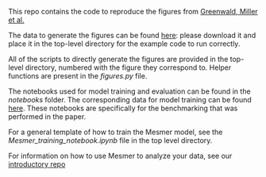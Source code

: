 This repo contains the code to reproduce the figures from [Greenwald, Miller et al.](https://www.nature.com/articles/s41587-021-01094-0)

The data to generate the figures can be found [here](https://storage.googleapis.com/publications-data/mesmer-paper/publication_data_folder.zip): please download it and place it in the top-level directory for the example code to run correctly. 

All of the scripts to directly generate the figures are provided in the top-level directory, numbered with the figure they correspond to. Helper functions are present in the *figures.py* file. 

The notebooks used for model training and evaluation can be found in the *notebooks* folder. The corresponding data for model training can be found [here](https://storage.googleapis.com/publications-data/mesmer-paper/model_training_files.zip). These notebooks are specifically for the benchmarking that was performed in the paper. 

For a general template of how to train the Mesmer model, see the *Mesmer_training_notebook.ipynb* file in the top level directory. 

For information on how to use Mesmer to analyze your data, see our [introductory repo](https://github.com/vanvalenlab/intro-to-deepcell/tree/master/pretrained_models)
